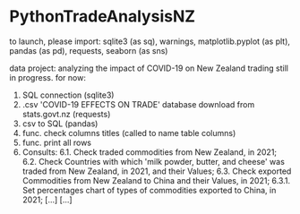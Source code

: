 # PythonTradeAnalysisNZ
to launch, please import: sqlite3 (as sq), warnings, matplotlib.pyplot (as plt), pandas (as pd), requests, seaborn (as sns)

data project:  analyzing the impact of COVID-19 on New Zealand trading still in progress.
for now:

1. SQL connection (sqlite3)
2. .csv 'COVID-19 EFFECTS ON TRADE' database download from stats.govt.nz (requests)
3. csv to SQL (pandas)
4. func. check columns titles (called to name table columns)
5. func. print all rows
6. Consults:  6.1. Check traded commodities from New Zealand, in 2021;
              6.2. Check Countries with which 'milk powder, butter, and cheese'
                   was traded from New Zealand, in 2021, and their Values;
              6.3. Check exported Commodities from New Zealand to China and their Values, in 2021;
                   6.3.1. Set percentages chart of types of commodities exported to China, in 2021;
              [...]
[...]
